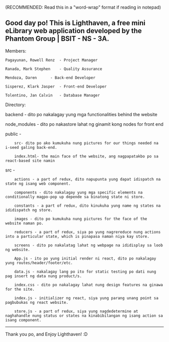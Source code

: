 (RECOMMENDED: Read this in a "word-wrap" format if reading in notepad)

Good day po!
This is Lighthaven, a free mini eLibrary web application developed by the Phantom Group | BSIT - NS - 3A.
------------------------------------------------------------------------------------------------------
Members:


	Pagayunan, Rowell Renz	- Project Manager

	Ranada, Mark Stephen	- Quality Assurance

	Mendoza, Daren		- Back-end Developer

	Sisperez, Klark Jasper	- Front-end Developer

	Tolentino, Jan Calvin	- Database Manager

Directory:


backend - dito po nakalagay yung mga functionalities behind the website

node_modules - dito po nakastore lahat ng ginamit kong nodes for front end

public -
		
		src- dito po ako kumukuha nung pictures for our things needed na i-seed galing back-end.

		index.html- the main face of the website, ang nagpapatakbo po sa react-based site namin

src - 
  	
		actions - a part of redux, dito napupunta yung dapat idispatch na state ng isang web component.

		components - dito nakalagay yung mga specific elements na conditionally magpo-pop up depende sa binatong state ni store.

		constants - a part of redux, dito kinukuha yung name ng states na ididispatch ng store.

		images - dito po kumukuha nung pictures for the face of the website naman po.

		reducers - a part of redux, siya po yung nagrereduce nung actions into a particular state, which is pinapasa naman niya kay store.

		screens - dito po nakalatag lahat ng webpage na ididisplay sa loob ng website.

		App.js - ito po yung initial render ni react, dito po nakalagay yung routes/header/footer/etc.

		data.js - nakalagay lang po ito for static testing po dati nung pag insert ng data nung product/s.

		index.css - dito po nakalagay lahat nung design features na ginawa for the site.

		index.js - initializer ng react, siya yung parang unang point sa pagbubukas ng react website.

		store.js - a part of redux, siya yung nagdedetermine at naghahandle nung status or states na kinabibilangan ng isang action sa isang component.

------------------------------------------------------------------------------------------------------

Thank you po, and Enjoy Lighthaven! :D
